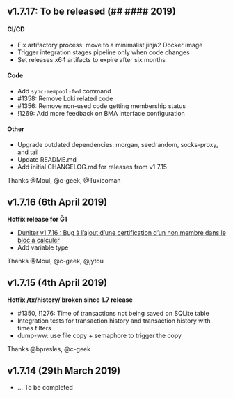 ## v1.7.17: To be released (## #### 2019)
#### CI/CD
- Fix artifactory process: move to a minimalist jinja2 Docker image
- Trigger integration stages pipeline only when code changes
- Set releases:x64 artifacts to expire after six months

#### Code
- Add `sync-mempool-fwd` command
- #1358: Remove Loki related code
- #1356: Remove non-used code getting membership status
- !1269: Add more feedback on BMA interface configuration

#### Other
- Upgrade outdated dependencies: morgan, seedrandom, socks-proxy, and tail
- Update README.md
- Add initial CHANGELOG.md for releases from v1.7.15

Thanks @Moul, @c-geek, @Tuxicoman

## v1.7.16 (6th April 2019)
**Hotfix release for Ğ1**

- [Duniter v1.7.16 : Bug à l’ajout d’une certification d’un non membre dans le bloc à calculer](https://forum.duniter.org/t/duniter-v1-7-16-bug-a-l-ajout-d-une-certification-d-un-non-membre-dans-le-bloc-a-calculer/5952/96)
- Add variable type

Thanks @Moul, @c-geek, @jytou

## v1.7.15 (4th April 2019)
**Hotfix /tx/history/<pubkey> broken since 1.7 release**

- #1350, !1276: Time of transactions not being saved on SQLite table
- Integration tests for transaction history and transaction history with times filters
- dump-ww: use file copy + semaphore to trigger the copy 

Thanks @bpresles, @c-geek

## v1.7.14 (29th March 2019)
- … To be completed

